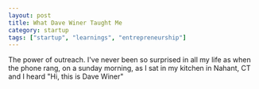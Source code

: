 ```yaml
---
layout: post
title: What Dave Winer Taught Me
category: startup
tags: ["startup", "learnings", "entrepreneurship"]
---
```

The power of outreach.  I've never been so surprised in all my life as when the phone rang, on a sunday morning, as I sat in my kitchen in Nahant, CT and I heard "Hi, this is Dave Winer"